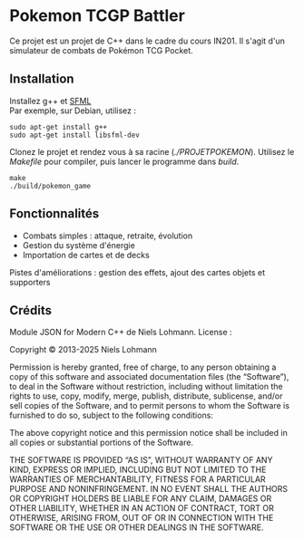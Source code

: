 # Pokemon TCGP Battler

Ce projet est un projet de C++ dans le cadre du cours IN201. Il s'agit d'un simulateur de combats de Pokémon TCG Pocket.

## Installation

Installez g++ et [SFML](https://www.sfml-dev.org/tutorials/3.0/getting-started/migrate/)  
Par exemple, sur Debian, utilisez :  
```shell
sudo apt-get install g++
sudo apt-get install libsfml-dev
```

Clonez le projet et rendez vous à sa racine (*./PROJETPOKEMON*). Utilisez le *Makefile* pour compiler, puis lancer le programme dans *build*.

```shell
make
./build/pokemon_game
```

## Fonctionnalités

- Combats simples : attaque, retraite, évolution
- Gestion du système d'énergie
- Importation de cartes et de decks

Pistes d'améliorations : gestion des effets, ajout des cartes objets et supporters

## Crédits

Module JSON for Modern C++ de Niels Lohmann. License :

Copyright © 2013-2025 Niels Lohmann

Permission is hereby granted, free of charge, to any person obtaining a copy of this software and associated documentation files (the “Software”), to deal in the Software without restriction, including without limitation the rights to use, copy, modify, merge, publish, distribute, sublicense, and/or sell copies of the Software, and to permit persons to whom the Software is furnished to do so, subject to the following conditions:

The above copyright notice and this permission notice shall be included in all copies or substantial portions of the Software.

THE SOFTWARE IS PROVIDED “AS IS”, WITHOUT WARRANTY OF ANY KIND, EXPRESS OR IMPLIED, INCLUDING BUT NOT LIMITED TO THE WARRANTIES OF MERCHANTABILITY, FITNESS FOR A PARTICULAR PURPOSE AND NONINFRINGEMENT. IN NO EVENT SHALL THE AUTHORS OR COPYRIGHT HOLDERS BE LIABLE FOR ANY CLAIM, DAMAGES OR OTHER LIABILITY, WHETHER IN AN ACTION OF CONTRACT, TORT OR OTHERWISE, ARISING FROM, OUT OF OR IN CONNECTION WITH THE SOFTWARE OR THE USE OR OTHER DEALINGS IN THE SOFTWARE.